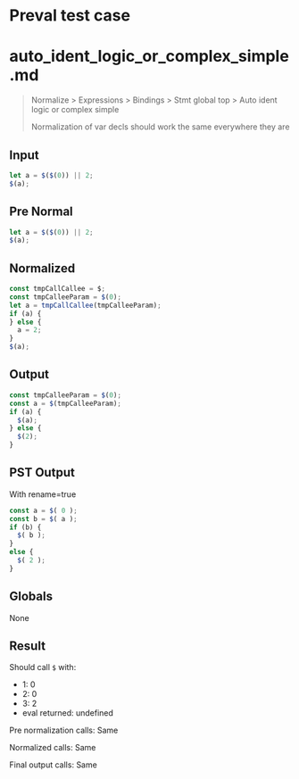 # Preval test case

# auto_ident_logic_or_complex_simple.md

> Normalize > Expressions > Bindings > Stmt global top > Auto ident logic or complex simple
>
> Normalization of var decls should work the same everywhere they are

## Input

`````js filename=intro
let a = $($(0)) || 2;
$(a);
`````

## Pre Normal


`````js filename=intro
let a = $($(0)) || 2;
$(a);
`````

## Normalized


`````js filename=intro
const tmpCallCallee = $;
const tmpCalleeParam = $(0);
let a = tmpCallCallee(tmpCalleeParam);
if (a) {
} else {
  a = 2;
}
$(a);
`````

## Output


`````js filename=intro
const tmpCalleeParam = $(0);
const a = $(tmpCalleeParam);
if (a) {
  $(a);
} else {
  $(2);
}
`````

## PST Output

With rename=true

`````js filename=intro
const a = $( 0 );
const b = $( a );
if (b) {
  $( b );
}
else {
  $( 2 );
}
`````

## Globals

None

## Result

Should call `$` with:
 - 1: 0
 - 2: 0
 - 3: 2
 - eval returned: undefined

Pre normalization calls: Same

Normalized calls: Same

Final output calls: Same
